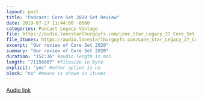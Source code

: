 ```yaml
---
layout: post
title: "Podcast: Core Set 2020 Set Review"
date: 2019-07-27 11:44:00 -0500
categories: Podcast Legacy Vintage
file: https://audio.lonestarlhurgoyfs.com/Lone_Star_Legacy_27_Core_Set_2020_Set_Review.mp3
file_itunes: https://audio.lonestarlhurgoyfs.com/Lone_Star_Legacy_27_Core_Set_2020_Set_Review.mp3
excerpt: "Our review of Core Set 2020"
summary: "Our review of Core Set 2020"
duration: "152:36" #audio length in min
length: "71156067" #filesize in byte
explicit: "yes" #other option is no
block: "no" #means is shown in itunes
---
```


[Audio link](https://audio.lonestarlhurgoyfs.com/Lone_Star_Legacy_27_Core_Set_2020_Set_Review.mp3)
